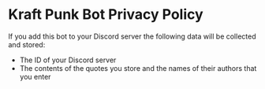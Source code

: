 # Kraft Punk Bot Privacy Policy
If you add this bot to your Discord server the following data will be collected and stored:
- The ID of your Discord server
- The contents of the quotes you store and the names of their authors that you enter